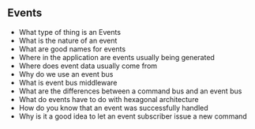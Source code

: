 ## Events

- What type of thing is an Events
- What is the nature of an event
- What are good names for events
- Where in the application are events usually being generated
- Where does event data usually come from
- Why do we use an event bus
- What is event bus middleware
- What are the differences between a command bus and an event bus
- What do events have to do with hexagonal architecture
- How do you know that an event was successfully handled
- Why is it a good idea to let an event subscriber issue a new command
